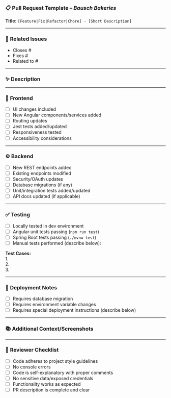 ### 📋 **Pull Request Template** – *Bausch Bakeries*  

**Title:** `[Feature|Fix|Refactor|Chore] - [Short Description]`  

---

### 🔗 **Related Issues**  
<!-- Link the issues this PR addresses -->  
- Closes #  
- Fixes #  
- Related to #  

---

### ✨ **Description**  
<!-- Provide a summary of the changes, explaining why they are needed and how they solve the problem. -->  

---

### 🎨 **Frontend**  
- [ ] UI changes included  
- [ ] New Angular components/services added  
- [ ] Routing updates  
- [ ] Jest tests added/updated  
- [ ] Responsiveness tested  
- [ ] Accessibility considerations  

---

### ⚙️ **Backend**  
- [ ] New REST endpoints added  
- [ ] Existing endpoints modified  
- [ ] Security/OAuth updates  
- [ ] Database migrations (if any)  
- [ ] Unit/integration tests added/updated  
- [ ] API docs updated (if applicable)  

---

### ✅ **Testing**  
- [ ] Locally tested in dev environment  
- [ ] Angular unit tests passing (`npm run test`)  
- [ ] Spring Boot tests passing (`./mvnw test`)  
- [ ] Manual tests performed (describe below):  

**Test Cases:**  
1.  
2.  
3.  

---

### 🚀 **Deployment Notes**  
- [ ] Requires database migration  
- [ ] Requires environment variable changes  
- [ ] Requires special deployment instructions (describe below)  

---

### 📚 **Additional Context/Screenshots**  
<!-- Add any other context, screenshots, or performance notes here -->  

---

### 👀 **Reviewer Checklist**  
- [ ] Code adheres to project style guidelines  
- [ ] No console errors  
- [ ] Code is self-explanatory with proper comments  
- [ ] No sensitive data/exposed credentials  
- [ ] Functionality works as expected  
- [ ] PR description is complete and clear  
